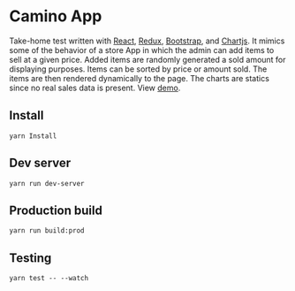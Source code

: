 # Camino App

Take-home test written with [React](https://reactjs.org/),
[Redux](https://redux.js.org/), [Bootstrap](https://getbootstrap.com/), and
[Chartjs](http://www.chartjs.org/). It mimics some of the behavior of a store App in which the admin can add items to sell at a given price. Added items are randomly generated a sold amount for displaying purposes. Items can be sorted by price or amount sold. The items are then rendered dynamically to the page. The charts are statics since no real sales data is present. View [demo](https://react-caminoapp.herokuapp.com/).

## Install
```
yarn Install
```
## Dev server
```
yarn run dev-server
```

## Production build
```
yarn run build:prod
```
## Testing
```
yarn test -- --watch
```
